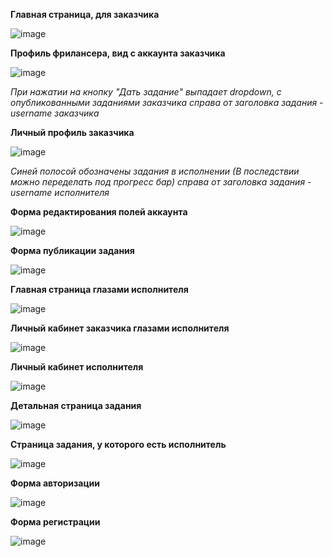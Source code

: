 **Главная страница, для заказчика**

![image](https://github.com/Outrentice/TestAnverali/assets/129413660/16b683e8-66b2-4af9-880c-f0f8fc09e56a)


**Профиль фрилансера, вид с аккаунта заказчика**

![image](https://github.com/Outrentice/TestAnverali/assets/129413660/fd34a09f-4eac-4e88-83c3-5699f29620c6)

*При нажатии на кнопку "Дать задание" выпадает dropdown, с опубликованными заданиями заказчика*
*справа от заголовка задания - username заказчика*


**Личный профиль заказчика**

![image](https://github.com/Outrentice/TestAnverali/assets/129413660/294a04a2-04bf-4264-836a-325b31d92b79)

*Синей полосой обозначены задания в исполнении (В последствии можно переделать под прогресс бар)*
*справа от заголовка задания - username исполнителя*


**Форма редактирования полей аккаунта**

![image](https://github.com/Outrentice/TestAnverali/assets/129413660/40d52317-375e-416b-ab62-926ff8fd19d2)


**Форма публикации задания**

![image](https://github.com/Outrentice/TestAnverali/assets/129413660/0b38334b-4a16-4558-9059-ef9b52c966ca)


**Главная страница глазами исполнителя**

![image](https://github.com/Outrentice/TestAnverali/assets/129413660/60ab71e3-f85b-4334-bbde-49bbd7cc5ba3)


**Личный кабинет заказчика глазами исполнителя**

![image](https://github.com/Outrentice/TestAnverali/assets/129413660/6408dae8-c25b-421b-a422-1bd731a03b51)


**Личный кабинет исполнителя**

![image](https://github.com/Outrentice/TestAnverali/assets/129413660/45b15f0d-b877-49d7-9374-45d05ac3bfe2)


**Детальная страница задания**

![image](https://github.com/Outrentice/TestAnverali/assets/129413660/ac4099e6-f283-4675-91a4-9beabd03550f)


**Страница задания, у которого есть исполнитель**

![image](https://github.com/Outrentice/TestAnverali/assets/129413660/33f93cef-04ca-4f29-9de0-90400cce8b1c)


**Форма авторизации**

![image](https://github.com/Outrentice/TestAnverali/assets/129413660/0a769f40-61bb-4bde-a5ff-a6efbb9f442c)


**Форма регистрации**

![image](https://github.com/Outrentice/TestAnverali/assets/129413660/7acecaf5-0c72-4407-956d-de6c24e5cd58)

